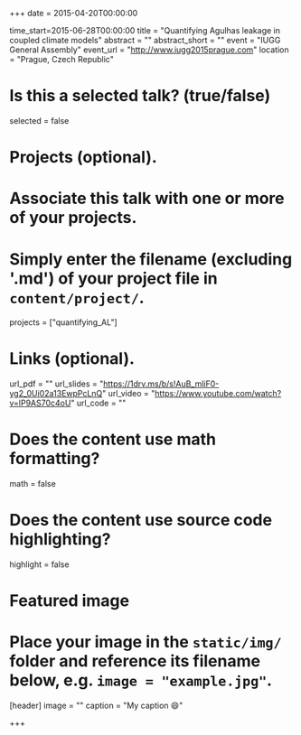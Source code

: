 +++
date = 2015-04-20T00:00:00

time_start=2015-06-28T00:00:00
title = "Quantifying Agulhas leakage in coupled climate models"
abstract = ""
abstract_short = ""
event = "IUGG General Assembly"
event_url = "http://www.iugg2015prague.com"
location = "Prague, Czech Republic"

# Is this a selected talk? (true/false)
selected = false
# Projects (optional).
#   Associate this talk with one or more of your projects.
#   Simply enter the filename (excluding '.md') of your project file in `content/project/`.
projects = ["quantifying_AL"]

# Links (optional).
url_pdf = ""
url_slides = "https://1drv.ms/b/s!AuB_mliF0-yg2_0Ui02a13EwpPcLnQ"
url_video = "https://www.youtube.com/watch?v=lP9AS70c4oU"
url_code = ""

# Does the content use math formatting?
math = false

# Does the content use source code highlighting?
highlight = false

# Featured image
# Place your image in the `static/img/` folder and reference its filename below, e.g. `image = "example.jpg"`.
[header]
image = ""
caption = "My caption :smile:"

+++

